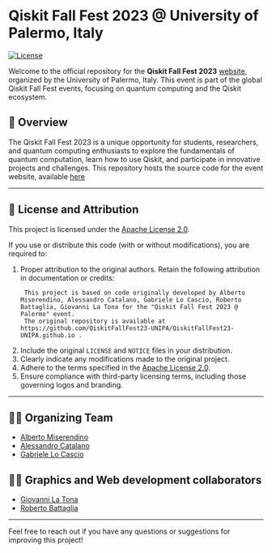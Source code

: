 # Qiskit Fall Fest 2023 @ University of Palermo, Italy

[![License](https://img.shields.io/badge/license-Apache%202.0-blue.svg)](https://opensource.org/license/apache-2-0)

Welcome to the official repository for the **Qiskit Fall Fest 2023** [website](https://qiskitfallfest23-unipa.github.io/), organized by the University of Palermo, Italy. 
This event is part of the global Qiskit Fall Fest events, focusing on quantum computing and the Qiskit ecosystem.

## 🌟 **Overview**

The Qiskit Fall Fest 2023 is a unique opportunity for students, researchers, and quantum computing enthusiasts to explore the fundamentals of quantum computation, learn how to use Qiskit, and participate in innovative projects and challenges.
This repository hosts the source code for the event website, available [here](https://qiskitfallfest23-unipa.github.io/)

---

## 📜 **License and Attribution**

This project is licensed under the [Apache License 2.0](http://www.apache.org/licenses/LICENSE-2.0). 

If you use or distribute this code (with or without modifications), you are required to:

1. Proper attribution to the original authors. Retain the following attribution in documentation or credits:
   ```
	This project is based on code originally developed by Alberto Miserendino, Alessandro Catalano, Gabriele Lo Cascio, Roberto Battaglia, Giovanni La Tona for the "Qiskit Fall Fest 2023 @ Palermo" event. 
	The original repository is available at https://github.com/QiskitFallFest23-UNIPA/QiskitFallFest23-UNIPA.github.io .
   ```
2. Include the original `LICENSE` and `NOTICE` files in your distribution.
3. Clearly indicate any modifications made to the original project.
4. Adhere to the terms specified in the [Apache License 2.0](http://www.apache.org/licenses/LICENSE-2.0).
5. Ensure compliance with third-party licensing terms, including those governing logos and branding.

---

## 🧑‍💻 **Organizing Team**

- [Alberto Miserendino](https://github.com/AlbertoMiserendino)
- [Alessandro Catalano](https://github.com/AlessandroCatalano98)
- [Gabriele Lo Cascio](https://github.com/Gabro29)

## 🧑‍💻 **Graphics and Web development collaborators**
- [Giovanni La Tona](https://www.instagram.com/noxil_art/)
- [Roberto Battaglia](https://github.com/robertobatts)

---

Feel free to reach out if you have any questions or suggestions for improving this project!